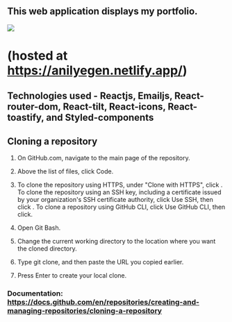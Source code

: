 ## This web application displays my portfolio.

<img src="https://user-images.githubusercontent.com/60621490/167270924-43b394d0-d749-4b22-8408-db07c7e5c590.PNG" />

# (hosted at https://anilyegen.netlify.app/)

## Technologies used - Reactjs,  Emailjs, React-router-dom, React-tilt, React-icons, React-toastify, and Styled-components

## Cloning a repository

1. On GitHub.com, navigate to the main page of the repository.

1. Above the list of files, click Code.

1. To clone the repository using HTTPS, under "Clone with HTTPS", click . To clone the repository using an SSH key, including a certificate issued by your organization's SSH certificate authority, click Use SSH, then click . To clone a repository using GitHub CLI, click Use GitHub CLI, then click.

1. Open Git Bash.

1. Change the current working directory to the location where you want the cloned directory.

1. Type git clone, and then paste the URL you copied earlier.

1. Press Enter to create your local clone.

### Documentation: https://docs.github.com/en/repositories/creating-and-managing-repositories/cloning-a-repository
